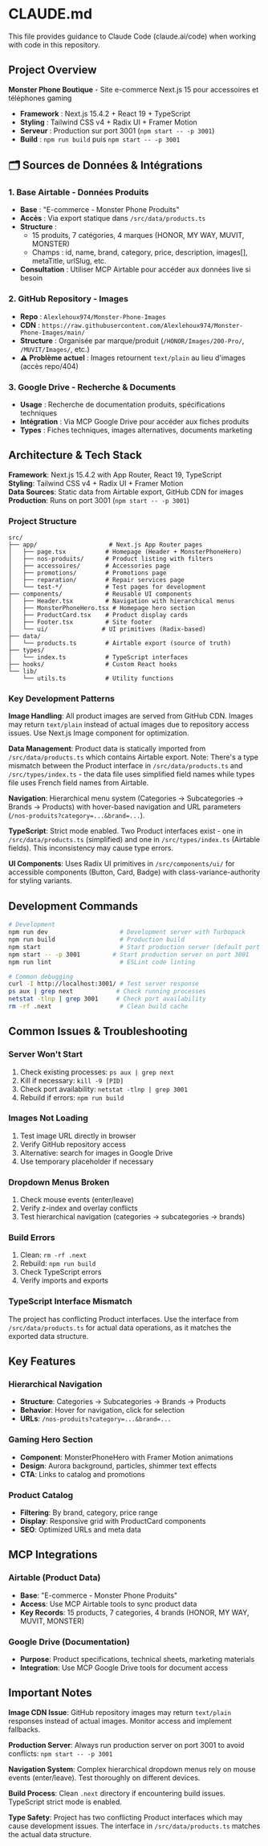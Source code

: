 # CLAUDE.md

This file provides guidance to Claude Code (claude.ai/code) when working with code in this repository.

## Project Overview

**Monster Phone Boutique** - Site e-commerce Next.js 15 pour accessoires et téléphones gaming
- **Framework** : Next.js 15.4.2 + React 19 + TypeScript
- **Styling** : Tailwind CSS v4 + Radix UI + Framer Motion
- **Serveur** : Production sur port 3001 (`npm start -- -p 3001`)
- **Build** : `npm run build` puis `npm start -- -p 3001`

## 🗂️ Sources de Données & Intégrations

### 1. Base Airtable - Données Produits
- **Base** : "E-commerce - Monster Phone Produits" 
- **Accès** : Via export statique dans `/src/data/products.ts`
- **Structure** :
  - 15 produits, 7 catégories, 4 marques (HONOR, MY WAY, MUVIT, MONSTER)
  - Champs : id, name, brand, category, price, description, images[], metaTitle, urlSlug, etc.
- **Consultation** : Utiliser MCP Airtable pour accéder aux données live si besoin

### 2. GitHub Repository - Images
- **Repo** : `Alexlehoux974/Monster-Phone-Images`
- **CDN** : `https://raw.githubusercontent.com/Alexlehoux974/Monster-Phone-Images/main/`
- **Structure** : Organisée par marque/produit (`/HONOR/Images/200-Pro/`, `/MUVIT/Images/`, etc.)
- **⚠️ Problème actuel** : Images retournent `text/plain` au lieu d'images (accès repo/404)

### 3. Google Drive - Recherche & Documents
- **Usage** : Recherche de documentation produits, spécifications techniques
- **Intégration** : Via MCP Google Drive pour accéder aux fiches produits
- **Types** : Fiches techniques, images alternatives, documents marketing

## Architecture & Tech Stack

**Framework**: Next.js 15.4.2 with App Router, React 19, TypeScript  
**Styling**: Tailwind CSS v4 + Radix UI + Framer Motion  
**Data Sources**: Static data from Airtable export, GitHub CDN for images  
**Production**: Runs on port 3001 (`npm start -- -p 3001`)

### Project Structure
```
src/
├── app/                    # Next.js App Router pages
│   ├── page.tsx           # Homepage (Header + MonsterPhoneHero)
│   ├── nos-produits/      # Product listing with filters
│   ├── accessoires/       # Accessories page
│   ├── promotions/        # Promotions page
│   ├── reparation/        # Repair services page
│   └── test-*/            # Test pages for development
├── components/            # Reusable UI components
│   ├── Header.tsx         # Navigation with hierarchical menus
│   ├── MonsterPhoneHero.tsx # Homepage hero section
│   ├── ProductCard.tsx    # Product display cards
│   ├── Footer.tsx         # Site footer
│   └── ui/               # UI primitives (Radix-based)
├── data/
│   └── products.ts        # Airtable export (source of truth)
├── types/
│   └── index.ts           # TypeScript interfaces
├── hooks/                 # Custom React hooks
└── lib/
    └── utils.ts           # Utility functions
```

### Key Development Patterns

**Image Handling**: All product images are served from GitHub CDN. Images may return `text/plain` instead of actual images due to repository access issues. Use Next.js Image component for optimization.

**Data Management**: Product data is statically imported from `/src/data/products.ts` which contains Airtable export. Note: There's a type mismatch between the Product interface in `/src/data/products.ts` and `/src/types/index.ts` - the data file uses simplified field names while types file uses French field names from Airtable.

**Navigation**: Hierarchical menu system (Categories → Subcategories → Brands → Products) with hover-based navigation and URL parameters (`/nos-produits?category=...&brand=...`).

**TypeScript**: Strict mode enabled. Two Product interfaces exist - one in `/src/data/products.ts` (simplified) and one in `/src/types/index.ts` (Airtable fields). This inconsistency may cause type errors.

**UI Components**: Uses Radix UI primitives in `/src/components/ui/` for accessible components (Button, Card, Badge) with class-variance-authority for styling variants.

## Development Commands

```bash
# Development
npm run dev                    # Development server with Turbopack
npm run build                  # Production build
npm start                      # Start production server (default port 3000)
npm start -- -p 3001         # Start production server on port 3001
npm run lint                   # ESLint code linting

# Common debugging
curl -I http://localhost:3001/ # Test server response
ps aux | grep next            # Check running processes
netstat -tlnp | grep 3001     # Check port availability
rm -rf .next                   # Clean build cache
```

## Common Issues & Troubleshooting

### Server Won't Start
1. Check existing processes: `ps aux | grep next`
2. Kill if necessary: `kill -9 [PID]`
3. Check port availability: `netstat -tlnp | grep 3001`
4. Rebuild if errors: `npm run build`

### Images Not Loading
1. Test image URL directly in browser
2. Verify GitHub repository access
3. Alternative: search for images in Google Drive
4. Use temporary placeholder if necessary

### Dropdown Menus Broken
1. Check mouse events (enter/leave)
2. Verify z-index and overlay conflicts
3. Test hierarchical navigation (categories → subcategories → brands)

### Build Errors
1. Clean: `rm -rf .next`
2. Rebuild: `npm run build`
3. Check TypeScript errors
4. Verify imports and exports

### TypeScript Interface Mismatch
The project has conflicting Product interfaces. Use the interface from `/src/data/products.ts` for actual data operations, as it matches the exported data structure.

## Key Features

### Hierarchical Navigation
- **Structure**: Categories → Subcategories → Brands → Products
- **Behavior**: Hover for navigation, click for selection
- **URLs**: `/nos-produits?category=...&brand=...`

### Gaming Hero Section
- **Component**: MonsterPhoneHero with Framer Motion animations
- **Design**: Aurora background, particles, shimmer text effects
- **CTA**: Links to catalog and promotions

### Product Catalog
- **Filtering**: By brand, category, price range
- **Display**: Responsive grid with ProductCard components
- **SEO**: Optimized URLs and meta data

## MCP Integrations

### Airtable (Product Data)
- **Base**: "E-commerce - Monster Phone Produits"
- **Access**: Use MCP Airtable tools to sync product data
- **Key Records**: 15 products, 7 categories, 4 brands (HONOR, MY WAY, MUVIT, MONSTER)

### Google Drive (Documentation)
- **Purpose**: Product specifications, technical sheets, marketing materials
- **Integration**: Use MCP Google Drive tools for document access

## Important Notes

**Image CDN Issue**: GitHub repository images may return `text/plain` responses instead of actual images. Monitor access and implement fallbacks.

**Production Server**: Always run production server on port 3001 to avoid conflicts: `npm start -- -p 3001`

**Navigation System**: Complex hierarchical dropdown menus rely on mouse events (enter/leave). Test thoroughly on different devices.

**Build Process**: Clean `.next` directory if encountering build issues. TypeScript strict mode is enabled.

**Type Safety**: Project has two conflicting Product interfaces which may cause development issues. The interface in `/src/data/products.ts` matches the actual data structure.